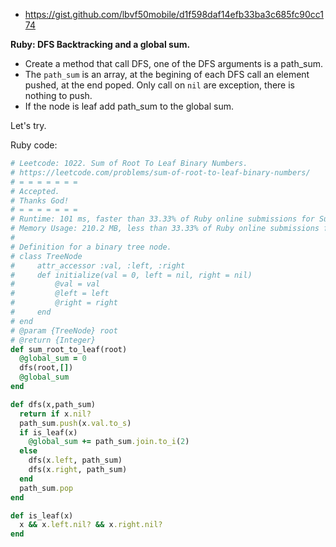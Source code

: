 - https://gist.github.com/lbvf50mobile/d1f598daf14efb33ba3c685fc90cc174

**Ruby: DFS Backtracking and a global sum.**

- Create a method that call DFS, one of the DFS arguments is a path_sum.  
- The `path_sum` is an array, at the begining of each DFS call an element pushed, at the end poped. Only call on `nil` are exception, there is nothing to push. 
- If the node is leaf add path_sum to the global sum.

Let's try.

Ruby code:
```Ruby
# Leetcode: 1022. Sum of Root To Leaf Binary Numbers.
# https://leetcode.com/problems/sum-of-root-to-leaf-binary-numbers/
# = = = = = = =
# Accepted.
# Thanks God!
# = = = = = = =
# Runtime: 101 ms, faster than 33.33% of Ruby online submissions for Sum of Root To Leaf Binary Numbers.
# Memory Usage: 210.2 MB, less than 33.33% of Ruby online submissions for Sum of Root To Leaf Binary Numbers.
#
# Definition for a binary tree node.
# class TreeNode
#     attr_accessor :val, :left, :right
#     def initialize(val = 0, left = nil, right = nil)
#         @val = val
#         @left = left
#         @right = right
#     end
# end
# @param {TreeNode} root
# @return {Integer}
def sum_root_to_leaf(root)
  @global_sum = 0
  dfs(root,[])
  @global_sum
end

def dfs(x,path_sum)
  return if x.nil?
  path_sum.push(x.val.to_s)
  if is_leaf(x)
    @global_sum += path_sum.join.to_i(2)
  else
    dfs(x.left, path_sum)
    dfs(x.right, path_sum)
  end
  path_sum.pop
end

def is_leaf(x)
  x && x.left.nil? && x.right.nil?
end
```
